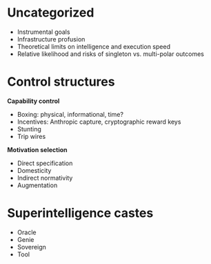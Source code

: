 # Uncategorized
- Instrumental goals
- Infrastructure profusion
- Theoretical limits on intelligence and execution speed
- Relative likelihood and risks of singleton vs. multi-polar outcomes

# Control structures
__Capability control__
- Boxing: physical, informational, time?
- Incentives: Anthropic capture, cryptographic reward keys
- Stunting
- Trip wires

__Motivation selection__
- Direct specification
- Domesticity
- Indirect normativity
- Augmentation

# Superintelligence castes
- Oracle
- Genie
- Sovereign
- Tool